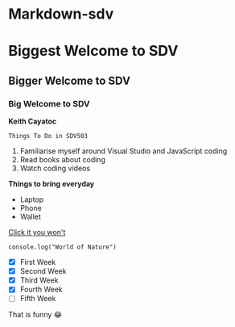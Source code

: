 # Markdown-sdv
# Biggest Welcome to SDV
## Bigger Welcome to SDV
### Big Welcome to SDV
**Keith Cayatoc**

`Things To Do in SDV503` 

1. Familiarise myself around Visual Studio and JavaScript coding
2. Read books about coding
3. Watch coding videos 

**Things to bring everyday**

- Laptop
- Phone
- Wallet

[Click it you won't](https://www.youtube.com/watch?v=dQw4w9WgXcQ)

`console.log("World of Nature")`

- [X] First Week
- [X] Second Week 
- [X] Third Week
- [X] Fourth Week
- [ ] Fifth Week

That is funny :joy: